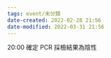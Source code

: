 ```yaml
---
tags: event/未分類
date-created: 2022-02-28 21:56
date-modified: 2022-03-31 21:56
---
```


20:00 確定 PCR 採檢結果為陰性
